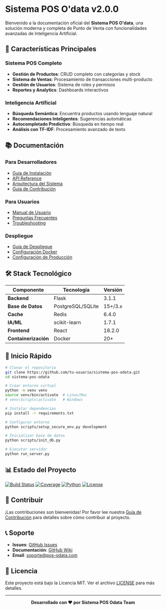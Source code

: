 # Sistema POS O'data v2.0.0

Bienvenido a la documentación oficial del **Sistema POS O'data**, una solución moderna y completa de Punto de Venta con funcionalidades avanzadas de Inteligencia Artificial.

## 🚀 Características Principales

### Sistema POS Completo
- **Gestión de Productos**: CRUD completo con categorías y stock
- **Sistema de Ventas**: Procesamiento de transacciones multi-producto
- **Gestión de Usuarios**: Sistema de roles y permisos
- **Reportes y Analytics**: Dashboards interactivos

### Inteligencia Artificial
- **Búsqueda Semántica**: Encuentra productos usando lenguaje natural
- **Recomendaciones Inteligentes**: Sugerencias automáticas
- **Autocompletado Predictivo**: Búsqueda en tiempo real
- **Análisis con TF-IDF**: Procesamiento avanzado de texto

## 📚 Documentación

### Para Desarrolladores
- [Guía de Instalación](installation.md)
- [API Reference](api.md)
- [Arquitectura del Sistema](architecture.md)
- [Guía de Contribución](../CONTRIBUTING.md)

### Para Usuarios
- [Manual de Usuario](user-guide.md)
- [Preguntas Frecuentes](faq.md)
- [Troubleshooting](troubleshooting.md)

### Despliegue
- [Guía de Despliegue](../DEPLOYMENT_GUIDE.md)
- [Configuración Docker](docker.md)
- [Configuración de Producción](production.md)

## 🛠️ Stack Tecnológico

| Componente | Tecnología | Versión |
|------------|------------|---------|
| **Backend** | Flask | 3.1.1 |
| **Base de Datos** | PostgreSQL/SQLite | 15+/3.x |
| **Cache** | Redis | 6.4.0 |
| **IA/ML** | scikit-learn | 1.7.1 |
| **Frontend** | React | 18.2.0 |
| **Containerización** | Docker | 20+ |

## 🚀 Inicio Rápido

```bash
# Clonar el repositorio
git clone https://github.com/tu-usuario/sistema-pos-odata.git
cd sistema-pos-odata

# Crear entorno virtual
python -m venv venv
source venv/bin/activate  # Linux/Mac
# venv\Scripts\activate   # Windows

# Instalar dependencias
pip install -r requirements.txt

# Configurar entorno
python scripts/setup_secure_env.py development

# Inicializar base de datos
python scripts/init_db.py

# Ejecutar servidor
python run_server.py
```

## 📊 Estado del Proyecto

[![Build Status](https://github.com/tu-usuario/sistema-pos-odata/workflows/CI/badge.svg)](https://github.com/tu-usuario/sistema-pos-odata/actions)
[![Coverage](https://codecov.io/gh/tu-usuario/sistema-pos-odata/branch/main/graph/badge.svg)](https://codecov.io/gh/tu-usuario/sistema-pos-odata)
[![Python](https://img.shields.io/badge/Python-3.11+-blue.svg)](https://python.org)
[![License](https://img.shields.io/badge/License-MIT-green.svg)](../LICENSE)

## 🤝 Contribuir

¡Las contribuciones son bienvenidas! Por favor lee nuestra [Guía de Contribución](../CONTRIBUTING.md) para detalles sobre cómo contribuir al proyecto.

## 📞 Soporte

- **Issues**: [GitHub Issues](https://github.com/tu-usuario/sistema-pos-odata/issues)
- **Documentación**: [GitHub Wiki](https://github.com/tu-usuario/sistema-pos-odata/wiki)
- **Email**: soporte@pos-odata.com

## 📄 Licencia

Este proyecto está bajo la Licencia MIT. Ver el archivo [LICENSE](../LICENSE) para más detalles.

---

<div align="center">

**Desarrollado con ❤️ por Sistema POS Odata Team**

</div>
